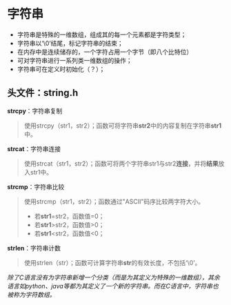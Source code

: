 


# **字符串**
- 字符串是特殊的一维数组，组成其的每一个元素都是字符类型；
- 字符串以‘\0’结尾，标记字符串的结束；
- 在内存中是连续储存的，一个字符占用一个字节（即八个比特位）
- 可对字符串进行一系列类一维数组的操作；
- 字符串可在定义时初始化（？）；

## 头文件：string.h

**strcpy**：字符串复制
>使用strcpy（str1，str2）；函数可将字符串**str2**中的内容复制在字符串**str1**中。

**strcat**：字符串连接
>使用strcat（str1，str2）；函数可将两个字符串str1与str2**连接**，并将**结果**放入str1中。

**strcmp**：字符串比较
>使用strcmp（str1，str2）；函数通过"ASCII"码序比较两字符大小。
>- 若**str1**=str2，函数值=0；
>- 若**str1**>str2，函数值>0；
>- 若**str1**<str2，函数值<0；

**strlen**：字符串计数
>使用strlen（str）；函数可计算字符串**str**的有效长度，不包括‘\0’。

*除了C语言没有为字符串新增一个分类（而是为其定义为特殊的一维数组），其余语言如python、java等都为其定义了一个新的字符串。而在C语言中，字符串也被称为字符数组。*
<!--stackedit_data:
eyJoaXN0b3J5IjpbLTkzODAwNzc1NCwtMTk5NTM3ODA5NCwtMj
c1OTY4NTI4LC0xNDIzMzAxNzY3XX0=
-->